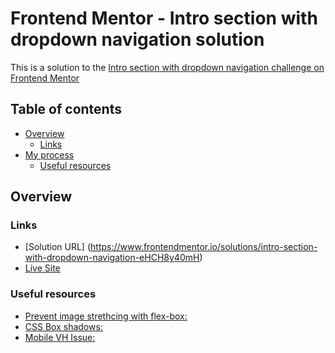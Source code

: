 # Frontend Mentor - Intro section with dropdown navigation solution

This is a solution to the [Intro section with dropdown navigation challenge on Frontend Mentor](https://www.frontendmentor.io/challenges/intro-section-with-dropdown-navigation-ryaPetHE5)

## Table of contents

- [Overview](#overview)
  - [Links](#links)
- [My process](#my-process)
  - [Useful resources](#useful-resources)

## Overview

### Links

- [Solution URL] (https://www.frontendmentor.io/solutions/intro-section-with-dropdown-navigation-eHCH8y40mH)
- [Live Site](https://hk273.github.io/intro-section-with-dropdown/)

### Useful resources

- [Prevent image strethcing with flex-box:](https://techstacker.com/how-to-prevent-image-stretching-with-flexbox/)
- [CSS Box shadows:](https://getcssscan.com/css-box-shadow-examples)
- [Mobile VH Issue:](https://dev.to/rachelg/a-javascript-fix-for-the-100vh-problem-on-mobile-screens-9im)

